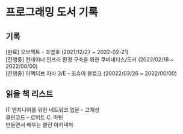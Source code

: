# 프로그래밍 도서 기록

## 기록
[완료] 오브젝트 - 조영호 (2021/12/27 ~ 2022-02-21)<br>
[진행중] 컨테이너 인프라 환경 구축을 위한 쿠버네티스/도커 (2022/02/18 ~ 2022/00/00)<br>
[진행중] 이펙티브 자바 3/E - 조슈아 블로크 (20022/03/26 ~ 2022/00/00)

## 읽을 책 리스트
IT 엔지니어를 위한 네트워크 입문 - 고재성<br>
클린코드 - 로버트 C. 마틴<br>
만들면서 배우는 클린 아키텍처<br>
